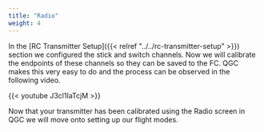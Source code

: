 ```yaml
---
title: "Radio"
weight: 4
---
```


In the [RC Transmitter Setup]({{< relref "../../rc-transmitter-setup" >}}) 
section we configured the stick and switch channels. 
Now we will calibrate the endpoints of these channels so they can be saved to the FC. 
QGC makes this very easy to do and the process can be observed in the following video.

{{< youtube J3cl1IaTcjM >}}
<br>

Now that your transmitter has been calibrated using the Radio screen in QGC 
we will move onto setting up our flight modes.